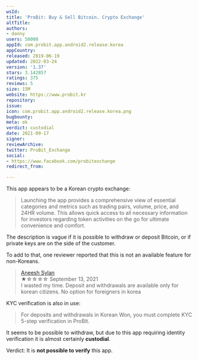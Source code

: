 ```yaml
---
wsId: 
title: 'ProBit: Buy & Sell Bitcoin. Crypto Exchange'
altTitle: 
authors:
- danny
users: 50000
appId: com.probit.app.android2.release.korea
appCountry: 
released: 2019-06-19
updated: 2022-03-24
version: '1.37'
stars: 3.142857
ratings: 375
reviews: 5
size: 15M
website: https://www.probit.kr
repository: 
issue: 
icon: com.probit.app.android2.release.korea.png
bugbounty: 
meta: ok
verdict: custodial
date: 2021-09-17
signer: 
reviewArchive: 
twitter: ProBit_Exchange
social:
- https://www.facebook.com/probitexchange
redirect_from: 

---
```


This app appears to be a Korean crypto exchange:

> Launching the app provides a comprehensive view of essential categories and metrics such as trading pairs, volume, price, and 24HR volume. This allows quick access to all necessary information for investors regarding token activities on the go for ultimate convenience and comfort.

The description is vague if it is possible to withdraw or deposit Bitcoin, or if private keys are on the side of the customer.

To add to that, one reviewer reported that this is not an available feature for non-Koreans.

> [Aneesh Sylan](https://play.google.com/store/apps/details?id=com.probit.app.android2.release.korea&hl=en&gl=US&reviewId=gp%3AAOqpTOH9eg831rvP2tI4hNj8EeJJAVW2ma-z8Tf25TJn4GK2K2CaTzzTSExNnzEFgTaSVqlMQQp3cS9SwyGNcvE)<br>
  ★☆☆☆☆ September 13, 2021 <br>
  I wasted my time. Deposit and withdrawals are available only for korean citizens. No option for foreigners in korea

KYC verification is also in use:

> For deposits and withdrawals in Korean Won, you must complete KYC 5-step verification in ProBit. 

It seems to be possible to withdraw, but due to this app requiring identity verification it is almost certainly **custodial**.

Verdict: It is **not possible to verify** this app.